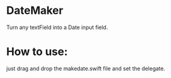 # DateMaker
Turn any textField into a Date input field.
# How to use:
just drag and drop the makedate.swift file and set the delegate.
